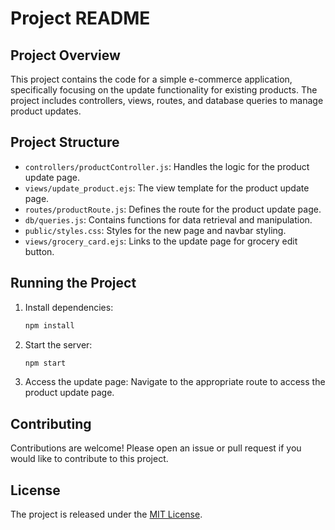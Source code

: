 # Project README

## Project Overview
This project contains the code for a simple e-commerce application, specifically focusing on the update functionality for existing products. The project includes controllers, views, routes, and database queries to manage product updates.

## Project Structure
- `controllers/productController.js`: Handles the logic for the product update page.
- `views/update_product.ejs`: The view template for the product update page.
- `routes/productRoute.js`: Defines the route for the product update page.
- `db/queries.js`: Contains functions for data retrieval and manipulation.
- `public/styles.css`: Styles for the new page and navbar styling.
- `views/grocery_card.ejs`: Links to the update page for grocery edit button.

## Running the Project
1. Install dependencies:
    ```bash
    npm install
    ```
2. Start the server:
    ```bash
    npm start
    ```
3. Access the update page:
    Navigate to the appropriate route to access the product update page.

## Contributing
Contributions are welcome! Please open an issue or pull request if you would like to contribute to this project.

## License
The project is released under the [MIT License](https://opensource.org/licenses/MIT).
